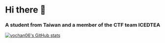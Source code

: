 # Hi there 👋
### A student from Taiwan and a member of the CTF team ICEDTEA

<!--
**yochan06/yochan06** is a ✨ _special_ ✨ repository because its `README.md` (this file) appears on your GitHub profile.

Here are some ideas to get you started:

- 🔭 I’m currently working on ...
 🌱 I’m currently learning ![Solidity](https://raw.githubusercontent.com/devicons/devicon/blob/master/icons/solidity/solidity-original.svg =40x40),![Python](https://raw.githubusercontent.com/devicons/devicon/master/icons/python/python-original.svg =40x40)
- 👯 I’m looking to collaborate on ...
- 🤔 I’m looking for help with ...
- 💬 Ask me about ...
- 📫 How to reach me: ...
- 😄 Pronouns: ...
- ⚡ Fun fact: ...
-->
[![yochan06's GitHub stats](https://github-readme-stats.vercel.app/api?username=yochan06&theme=highcontrast)](https://github.com/yochan06/github-readme-stats)
